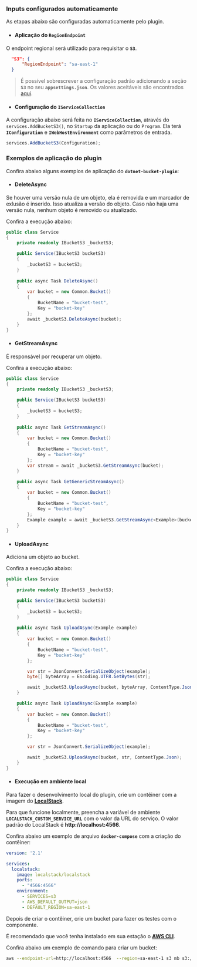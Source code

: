 ### **Inputs configurados automaticamente**  

As etapas abaixo são configuradas automaticamente pelo plugin.   

- #### Aplicação do `RegionEndpoint`  
O endpoint regional será utilizado para requisitar o **`S3`**. 

```json
  "S3": {
      "RegionEndpoint": "sa-east-1"
  }
```
> É possível sobrescrever a configuração padrão adicionando a seção **`S3`** no seu **`appsettings.json`**. Os valores aceitáveis são encontrados [aqui](https://docs.aws.amazon.com/pt_br/pt_br/AWSEC2/latest/WindowsGuide/using-regions-availability-zones.html#concepts-available-regions).

- #### Configuração do `IServiceCollection`

A configuração abaixo será feita no **`IServiceCollection`**, através do `services.AddBucketS3()`, no `Startup` da aplicação ou do `Program`. Ela terá **`IConfiguration`** e **`IWebHostEnvironment`** como parâmetros de entrada. 

```csharp
services.AddBucketS3(Configuration);
```

### **Exemplos de aplicação do plugin**

Confira abaixo alguns exemplos de aplicação do **`dotnet-bucket-plugin`**:  

- #### DeleteAsync  
Se houver uma versão nula de um objeto, ela é removida e um marcador de exlusão é inserido. Isso atualiza a versão do objeto. Caso não haja uma versão nula, nenhum objeto é removido ou atualizado. 

Confira a execução abaixo:  

```csharp
public class Service
{
    private readonly IBucketS3 _bucketS3;

    public Service(IBucketS3 bucketS3)
    {
        _bucketS3 = bucketS3;
    }
    
    public async Task DeleteAsync()
    {
        var bucket = new Common.Bucket()
        {
            BucketName = "bucket-test",
            Key = "bucket-key"
        };
        await _bucketS3.DeleteAsync(bucket);
    }
}
```

- #### GetStreamAsync  
É responsável por recuperar um objeto.

Confira a execução abaixo:  

```csharp
public class Service
{
    private readonly IBucketS3 _bucketS3;

    public Service(IBucketS3 bucketS3)
    {
        _bucketS3 = bucketS3;
    }
    
    public async Task GetStreamAsync()
    {
        var bucket = new Common.Bucket()
        {
            BucketName = "bucket-test",
            Key = "bucket-key"
        };
        var stream = await _bucketS3.GetStreamAsync(bucket);
    }

    public async Task GetGenericStreamAsync()
    {
        var bucket = new Common.Bucket()
        {
            BucketName = "bucket-test",
            Key = "bucket-key"
        };
        Example example = await _bucketS3.GetStreamAsync<Example>(bucket, ContentType.Json);
    }
}
```

- #### UploadAsync  
Adiciona um objeto ao bucket.

Confira a execução abaixo:  

```csharp
public class Service
{
    private readonly IBucketS3 _bucketS3;

    public Service(IBucketS3 bucketS3)
    {
        _bucketS3 = bucketS3;
    }
    
    public async Task UploadAsync(Example example)
    {
        var bucket = new Common.Bucket()
        {
            BucketName = "bucket-test",
            Key = "bucket-key"
        };

        var str = JsonConvert.SerializeObject(example);
        byte[] byteArray = Encoding.UTF8.GetBytes(str);

        await _bucketS3.UploadAsync(bucket, byteArray, ContentType.Json);
    }

    public async Task UploadAsync(Example example)
    {
        var bucket = new Common.Bucket()
        {
            BucketName = "bucket-test",
            Key = "bucket-key"
        };

        var str = JsonConvert.SerializeObject(example);

        await _bucketS3.UploadAsync(bucket, str, ContentType.Json);
    }
}
```

- #### Execução em ambiente local  

Para fazer o desenvolvimento local do plugin, crie um contêiner com a imagem do [**LocalStack**](https://github.com/localstack/localstack). 

Para que funcione localmente, preencha a variável de ambiente **`LOCALSTACK_CUSTOM_SERVICE_URL`** com o valor da URL do serviço. O valor padrão do LocalStack é **http://localhost:4566**.

Confira abaixo um exemplo de arquivo **`docker-compose`** com a criação do contêiner: 

```yaml
version: '2.1'

services:
  localstack:
    image: localstack/localstack
    ports:
      - "4566:4566"
    environment:
      - SERVICES=s3
      - AWS_DEFAULT_OUTPUT=json
      - DEFAULT_REGION=sa-east-1
```

Depois de criar o contêiner, crie um bucket para fazer os testes com o componente. 

É recomendado que você tenha instalado em sua estação o [**AWS CLI**](https://aws.amazon.com/pt/cli/). 

Confira abaixo um exemplo de comando para criar um bucket:

```bash
aws --endpoint-url=http://localhost:4566  --region=sa-east-1 s3 mb s3://[NOME DO BUCKET]
```
